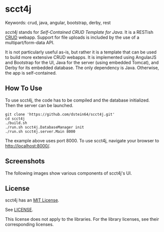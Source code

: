 scct4j
======

Keywords: crud, java, angular, bootstrap, derby, rest

*scct4j* stands for *Self-Contained CRUD Template for Java*. It is a RESTish
[CRUD](https://en.wikipedia.org/wiki/Create,_read,_update_and_delete) webapp.
Support for file uploads is included by the use of a multipart/form-data API.

It is not particularly useful as-is, but rather it is a template that can be
used to build more extensive CRUD webapps. It is implemented using AngularJS and
Bootstrap for the UI, Java for the server (using embedded Tomcat), and Derby for
its embedded database. The only dependency is Java. Otherwise, the app is self-contained.

How To Use
----------

To use scct4j, the code has to be compiled and the database initialized.
Then the server can be launched.

```
git clone 'https://github.com/dstein64/scct4j.git'
cd scct4j
./build.sh
./run.sh scct4j.DatabaseManager init
./run.sh scct4j.server.Main 8000
```

The example above uses port 8000. To use scct4j, navigate your browser
to [http://localhost:8000/](http://localhost:8000/).

Screenshots
-----------

The following images show various components of scct4j's UI.

License
-------

scct4j has an [MIT License](https://en.wikipedia.org/wiki/MIT_License).

See [LICENSE](LICENSE).

This license does not apply to the libraries. For the library licenses, see their corresponding licenses.
